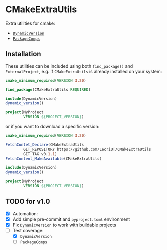 # CMakeExtraUtils

<!-- SPHINX-START -->

Extra utilities for cmake:

- [`DynamicVersion`]
- [`PackageComps`]

## Installation

These utilities can be included using both `find_package()` and `ExternalProject`, e.g. if `CMakeExtraUtils` is already
installed on your system:

```cmake
cmake_minimum_required(VERSION 3.20)

find_package(CMakeExtraUtils REQUIRED)

include(DynamicVersion)
dynamic_version()

project(MyProject
        VERSION ${PROJECT_VERSION})
```

or if you want to download a specific version:

```cmake
cmake_minimum_required(VERSION 3.20)

FetchContet_Declare(CMakeExtraUtils
        GIT_REPOSITORY https://github.com/LecriUT/CMakeExtraUtils
        GIT_TAG v0.1.1)
FetchContent_MakeAvailable(CMakeExtraUtils)

include(DynamicVersion)
dynamic_version()

project(MyProject
        VERSION ${PROJECT_VERSION})
```

<!-- SPHINX-END -->

## TODO for v1.0

- [x] Automation:
- [x] Add simple pre-commit and `pyproject.toml` environment
- [x] Fix `DynamicVersion` to work with buildable projects
- [ ] Test coverage:
  - [x] `DynamicVersion`
  - [ ] `PackageComps`

[`dynamicversion`]: cmake/DynamicVersion.md
[`packagecomps`]: cmake/PackageComps.md
